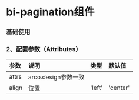 # bi-pagination组件

### 基础使用

<preview path="./index.vue" title="基础用法" description="bi-pagination 组件的基础用法"></preview>

### 2、配置参数（Attributes）

| 参数  | 说明                | 类型 | 默认值 |
| :---- | :------------------ | :--- | :----- |
| attrs | arco.design参数一致 |      |        |
| align | 位置 | 'left' | 'center' | 'right'   |    right    |
